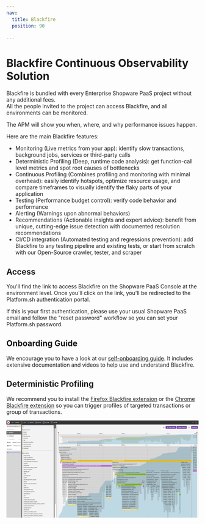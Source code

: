 ```yaml
---
nav:
  title: Blackfire
  position: 90

---
```


# Blackfire Continuous Observability Solution

Blackfire is bundled with every Enterprise Shopware PaaS project without any additional fees.  
All the people invited to the project can access Blackfire, and all environments can be monitored.

The APM will show you when, where, and why performance issues happen.

Here are the main Blackfire features:
* Monitoring (Live metrics from your app): identify slow transactions, background jobs, services or third-party calls
* Deterministic Profiling (Deep, runtime code analysis): get function-call level metrics and spot root causes of bottlenecks
* Continuous Profiling (Combines profiling and monitoring with minimal overhead): easily identify hotspots, optimize resource usage, and compare timeframes to visually identify the flaky parts of your application
* Testing (Performance budget control): verify code behavior and performance
* Alerting (Warnings upon abnormal behaviors)
* Recommendations (Actionable insights and expert advice): benefit from unique, cutting-edge issue detection with documented resolution recommendations
* CI/CD integration (Automated testing and regressions prevention): add Blackfire to any testing pipeline and existing tests, or start from scratch with our Open-Source crawler, tester, and scraper


## Access

You'll find the link to access Blackfire on the Shopware PaaS Console at the environment level.
Once you'll click on the link, you'll be redirected to the Platform.sh authentication portal.

If this is your first authentication, please use your usual Shopware PaaS email and follow the "reset password" workflow so you can set your Platform.sh password.

## Onboarding Guide

We encourage you to have a look at our [self-onboarding guide](https://docs.blackfire.io/onboarding/index). It includes extensive documentation and videos to help use and understand Blackfire.

## Deterministic Profiling

We recommend you to install the [Firefox Blackfire extension](https://addons.mozilla.org/en-US/firefox/addon/blackfire/) or the [Chrome Blackfire extension](https://chromewebstore.google.com/detail/blackfire-profiler/miefikpgahefdbcgoiicnmpbeeomffld?hl=en) so you can trigger profiles of targeted transactions or group of transactions.

![Blackfire profile](../../assets/blackfire-profile.png)